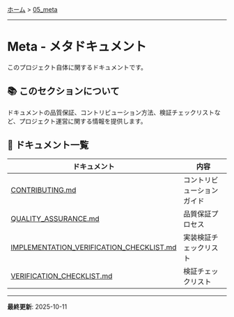 [ホーム](../README.md) > [05_meta](README.md)

---

# Meta - メタドキュメント

このプロジェクト自体に関するドキュメントです。

## 📚 このセクションについて

ドキュメントの品質保証、コントリビューション方法、検証チェックリストなど、プロジェクト運営に関する情報を提供します。

## 📖 ドキュメント一覧

| ドキュメント | 内容 |
|-------------|------|
| [CONTRIBUTING.md](CONTRIBUTING.md) | コントリビューションガイド |
| [QUALITY_ASSURANCE.md](QUALITY_ASSURANCE.md) | 品質保証プロセス |
| [IMPLEMENTATION_VERIFICATION_CHECKLIST.md](IMPLEMENTATION_VERIFICATION_CHECKLIST.md) | 実装検証チェックリスト |
| [VERIFICATION_CHECKLIST.md](VERIFICATION_CHECKLIST.md) | 検証チェックリスト |

---

**最終更新**: 2025-10-11
